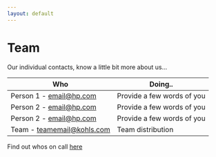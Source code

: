 ```yaml
---
layout: default
---
```


#  Team

Our individual contacts, know a little bit more about us...

| Who | Doing.. |
|-----|---------|
| Person 1 - [email@hp.com](mailto:email@kohls.com) | Provide a few words of you |
| Person 2 - [email@hp.com](mailto:email@kohls.com) | Provide a few words of you |
| Person 2 - [email@hp.com](mailto:email@kohls.com) | Provide a few words of you |
| Team - [teamemail@kohls.com](mailto:teamemail@kohls.com) | Team distribution |

Find out whos on call [here](https://linktooncallschedule.com)
